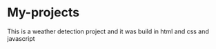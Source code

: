 # My-projects
This is a weather detection project and it was  build in html and css and javascript 
